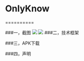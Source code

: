 # OnlyKnow
==========

###一，截图
![](https://github.com/TongXingWen22/OnlyKnow/tree/master/screenshots/001.png)
![](https://github.com/TongXingWen22/OnlyKnow/tree/master/screenshots/002.png)
###二，技术框架

###三，APK下载

###四，声明

